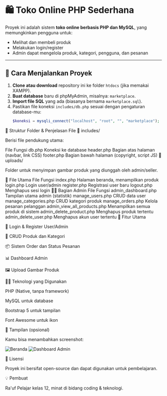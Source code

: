 # 🛍️ Toko Online PHP Sederhana

Proyek ini adalah sistem **toko online berbasis PHP dan MySQL**, yang memungkinkan pengguna untuk:
- Melihat dan membeli produk
- Melakukan login/register
- Admin dapat mengelola produk, kategori, pengguna, dan pesanan

---

## 🚀 Cara Menjalankan Proyek

1. **Clone atau download** repository ini ke folder `htdocs` (jika memakai XAMPP).
2. **Buat database** baru di phpMyAdmin, misalnya: `marketplace`.
3. **Import file SQL** yang ada (biasanya bernama `marketplace.sql`).
4. Pastikan file koneksi `includes/db.php` sesuai dengan pengaturan database-mu:
   ```php
   $koneksi = mysqli_connect("localhost", "root", "", "marketplace");


🧩 Struktur Folder & Penjelasan File
📂 includes/

Berisi file pendukung utama:

File	Fungsi
db.php	Koneksi ke database
header.php	Bagian atas halaman (navbar, link CSS)
footer.php	Bagian bawah halaman (copyright, script JS)
📂 uploads/

Folder untuk menyimpan gambar produk yang diunggah oleh admin/seller.

📄 File Utama
File	Fungsi
index.php	Halaman beranda, menampilkan produk
login.php	Login user/admin
register.php	Registrasi user baru
logout.php	Menghapus sesi login
🧑‍💼 Bagian Admin
File	Fungsi
admin_dashboard.php	Tampilan utama admin (statistik)
manage_users.php	CRUD data user
manage_categories.php	CRUD kategori produk
manage_orders.php	Kelola pesanan pelanggan
admin_view_all_products.php	Menampilkan semua produk di sistem
admin_delete_product.php	Menghapus produk tertentu
admin_delete_user.php	Menghapus akun user tertentu
🧠 Fitur Utama

🔐 Login & Register User/Admin

🛒 CRUD Produk dan Kategori

📦 Sistem Order dan Status Pesanan

📊 Dashboard Admin

🖼️ Upload Gambar Produk

🧑‍💻 Teknologi yang Digunakan

PHP (Native, tanpa framework)

MySQL untuk database

Bootstrap 5 untuk tampilan

Font Awesome untuk ikon

📸 Tampilan (opsional)

Kamu bisa menambahkan screenshot:

![Beranda](screenshots/homepage.png)
![Dashboard Admin](screenshots/dashboard.png)

📜 Lisensi

Proyek ini bersifat open-source dan dapat digunakan untuk pembelajaran.

💡 Pembuat

Ra'uf
Pelajar kelas 12, minat di bidang coding & teknologi.